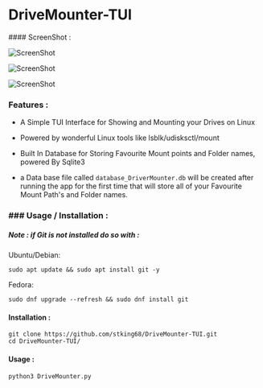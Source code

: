 # DriveMounter-TUI



﻿#### ScreenShot :

![ScreenShot](https://github.com/stking68/DriveMounter-TUI/blob/0a53d3aa8ee0d8f985ddcb768bc3706d8924482c/screen.jpg) 

![ScreenShot](https://github.com/stking68/DriveMounter-TUI/blob/0a53d3aa8ee0d8f985ddcb768bc3706d8924482c/screen2.jpg) 

![ScreenShot](https://github.com/stking68/DriveMounter-TUI/blob/0a53d3aa8ee0d8f985ddcb768bc3706d8924482c/screen3.jpg) 

### Features :

- A Simple TUI Interface for Showing and Mounting your Drives on Linux

- Powered by wonderful Linux tools like lsblk/udisksctl/mount

- Built In Database for Storing Favourite Mount points and Folder names, powered By Sqlite3

- a Data base file called `database_DriverMounter.db` will be created after running the app for the first time that will store all of your Favourite Mount Path's and Folder names.

### ### Usage / Installation :

##### Note : if Git is not installed do so with :

Ubuntu/Debian:

```
sudo apt update && sudo apt install git -y
```

Fedora:

```
sudo dnf upgrade --refresh && sudo dnf install git
```

#### Installation :

```
git clone https://github.com/stking68/DriveMounter-TUI.git
cd DriveMounter-TUI/
```

#### Usage :

```
python3 DriveMounter.py
```
